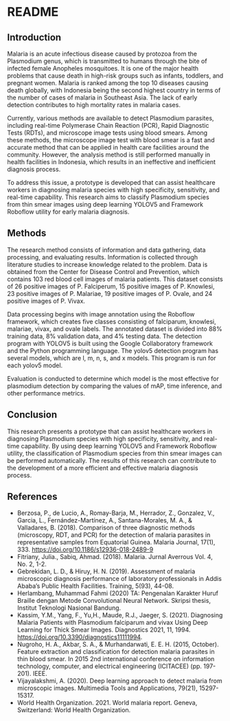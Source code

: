 

# README

## Introduction

Malaria is an acute infectious disease caused by protozoa from the Plasmodium genus, which is transmitted to humans through the bite of infected female Anopheles mosquitoes. It is one of the major health problems that cause death in high-risk groups such as infants, toddlers, and pregnant women. Malaria is ranked among the top 10 diseases causing death globally, with Indonesia being the second highest country in terms of the number of cases of malaria in Southeast Asia. The lack of early detection contributes to high mortality rates in malaria cases. 

Currently, various methods are available to detect Plasmodium parasites, including real-time Polymerase Chain Reaction (PCR), Rapid Diagnostic Tests (RDTs), and microscope image tests using blood smears. Among these methods, the microscope image test with blood smear is a fast and accurate method that can be applied in health care facilities around the community. However, the analysis method is still performed manually in health facilities in Indonesia, which results in an ineffective and inefficient diagnosis process. 

To address this issue, a prototype is developed that can assist healthcare workers in diagnosing malaria species with high specificity, sensitivity, and real-time capability. This research aims to classify Plasmodium species from thin smear images using deep learning YOLOV5 and Framework Roboflow utility for early malaria diagnosis. 

## Methods

The research method consists of information and data gathering, data processing, and evaluating results. Information is collected through literature studies to increase knowledge related to the problem. Data is obtained from the Center for Disease Control and Prevention, which contains 103 red blood cell images of malaria patients. This dataset consists of 26 positive images of P. Falciperum, 15 positive images of P. Knowlesi, 23 positive images of P. Malariae, 19 positive images of P. Ovale, and 24 positive images of P. Vivax. 

Data processing begins with image annotation using the Roboflow framework, which creates five classes consisting of falciparum, knowlesi, malariae, vivax, and ovale labels. The annotated dataset is divided into 88% training data, 8% validation data, and 4% testing data. The detection program with YOLOV5 is built using the Google Collaboratory framework and the Python programming language. The yolov5 detection program has several models, which are l, m, n, s, and x models. This program is run for each yolov5 model. 

Evaluation is conducted to determine which model is the most effective for plasmodium detection by comparing the values of mAP, time inference, and other performance metrics. 

## Conclusion

This research presents a prototype that can assist healthcare workers in diagnosing Plasmodium species with high specificity, sensitivity, and real-time capability. By using deep learning YOLOV5 and Framework Roboflow utility, the classification of Plasmodium species from thin smear images can be performed automatically. The results of this research can contribute to the development of a more efficient and effective malaria diagnosis process. 

## References

- Berzosa, P., de Lucio, A., Romay-Barja, M., Herrador, Z., Gonzalez, V., Garcia, L., Fernández-Martínez, A., Santana-Morales, M. A., & Valladares, B. (2018). Comparison of three diagnostic methods (microscopy, RDT, and PCR) for the detection of malaria parasites in representative samples from Equatorial Guinea. Malaria Journal, 17(1), 333. https://doi.org/10.1186/s12936-018-2489-9
- Fitriany, Julia., Sabiq, Ahmad. (2018). Malaria. Jurnal Averrous Vol. 4, No. 2, 1-2. 
- Gebrekidan, L. D., & Hiruy, H. N. (2019). Assessment of malaria microscopic diagnosis performance of laboratory professionals in Addis Ababa’s Public Health Facilities. Training, 5(93), 44-08. 
- Herlambang, Muhammad Fahmi (2020) TA: Pengenalan Karakter Huruf Braille dengan Metode Convolutional Neural Network. Skripsi thesis, Institut Teknologi Nasional Bandung. 
- Kassim, Y.M., Yang, F., Yu,H., Maude, R.J., Jaeger, S. (2021). Diagnosing Malaria Patients with Plasmodium falciparum and vivax Using Deep Learning for Thick Smear Images. Diagnostics 2021, 11, 1994. https://doi.org/10.3390/diagnostics11111994. 
- Nugroho, H. A., Akbar, S. A., & Murhandarwati, E. E. H. (2015, October). Feature extraction and classification for detection malaria parasites in thin blood smear. In 2015 2nd international conference on information technology, computer, and electrical engineering (ICITACEE) (pp. 197-201). IEEE.  
- Vijayalakshmi, A. (2020). Deep learning approach to detect malaria from microscopic images. Multimedia Tools and Applications, 79(21), 15297-15317. 
- World Health Organization. 2021. World malaria report. Geneva, Switzerland: World Health Organization.  
